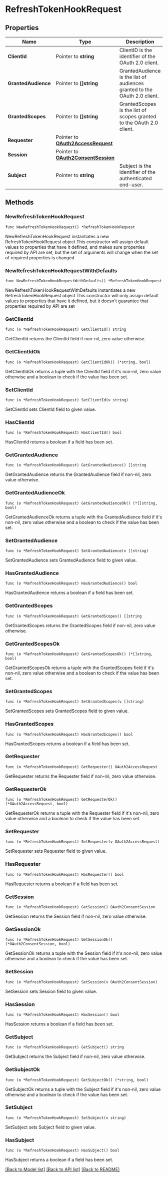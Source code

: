 # RefreshTokenHookRequest

## Properties

| Name                | Type                                                           | Description                                                               | Notes      |
| ------------------- | -------------------------------------------------------------- | ------------------------------------------------------------------------- | ---------- |
| **ClientId**        | Pointer to **string**                                          | ClientID is the identifier of the OAuth 2.0 client.                       | [optional] |
| **GrantedAudience** | Pointer to **[]string**                                        | GrantedAudience is the list of audiences granted to the OAuth 2.0 client. | [optional] |
| **GrantedScopes**   | Pointer to **[]string**                                        | GrantedScopes is the list of scopes granted to the OAuth 2.0 client.      | [optional] |
| **Requester**       | Pointer to [**OAuth2AccessRequest**](OAuth2AccessRequest.md)   |                                                                           | [optional] |
| **Session**         | Pointer to [**OAuth2ConsentSession**](OAuth2ConsentSession.md) |                                                                           | [optional] |
| **Subject**         | Pointer to **string**                                          | Subject is the identifier of the authenticated end-user.                  | [optional] |

## Methods

### NewRefreshTokenHookRequest

`func NewRefreshTokenHookRequest() *RefreshTokenHookRequest`

NewRefreshTokenHookRequest instantiates a new RefreshTokenHookRequest object
This constructor will assign default values to properties that have it defined,
and makes sure properties required by API are set, but the set of arguments will
change when the set of required properties is changed

### NewRefreshTokenHookRequestWithDefaults

`func NewRefreshTokenHookRequestWithDefaults() *RefreshTokenHookRequest`

NewRefreshTokenHookRequestWithDefaults instantiates a new
RefreshTokenHookRequest object This constructor will only assign default values
to properties that have it defined, but it doesn't guarantee that properties
required by API are set

### GetClientId

`func (o *RefreshTokenHookRequest) GetClientId() string`

GetClientId returns the ClientId field if non-nil, zero value otherwise.

### GetClientIdOk

`func (o *RefreshTokenHookRequest) GetClientIdOk() (*string, bool)`

GetClientIdOk returns a tuple with the ClientId field if it's non-nil, zero
value otherwise and a boolean to check if the value has been set.

### SetClientId

`func (o *RefreshTokenHookRequest) SetClientId(v string)`

SetClientId sets ClientId field to given value.

### HasClientId

`func (o *RefreshTokenHookRequest) HasClientId() bool`

HasClientId returns a boolean if a field has been set.

### GetGrantedAudience

`func (o *RefreshTokenHookRequest) GetGrantedAudience() []string`

GetGrantedAudience returns the GrantedAudience field if non-nil, zero value
otherwise.

### GetGrantedAudienceOk

`func (o *RefreshTokenHookRequest) GetGrantedAudienceOk() (*[]string, bool)`

GetGrantedAudienceOk returns a tuple with the GrantedAudience field if it's
non-nil, zero value otherwise and a boolean to check if the value has been set.

### SetGrantedAudience

`func (o *RefreshTokenHookRequest) SetGrantedAudience(v []string)`

SetGrantedAudience sets GrantedAudience field to given value.

### HasGrantedAudience

`func (o *RefreshTokenHookRequest) HasGrantedAudience() bool`

HasGrantedAudience returns a boolean if a field has been set.

### GetGrantedScopes

`func (o *RefreshTokenHookRequest) GetGrantedScopes() []string`

GetGrantedScopes returns the GrantedScopes field if non-nil, zero value
otherwise.

### GetGrantedScopesOk

`func (o *RefreshTokenHookRequest) GetGrantedScopesOk() (*[]string, bool)`

GetGrantedScopesOk returns a tuple with the GrantedScopes field if it's non-nil,
zero value otherwise and a boolean to check if the value has been set.

### SetGrantedScopes

`func (o *RefreshTokenHookRequest) SetGrantedScopes(v []string)`

SetGrantedScopes sets GrantedScopes field to given value.

### HasGrantedScopes

`func (o *RefreshTokenHookRequest) HasGrantedScopes() bool`

HasGrantedScopes returns a boolean if a field has been set.

### GetRequester

`func (o *RefreshTokenHookRequest) GetRequester() OAuth2AccessRequest`

GetRequester returns the Requester field if non-nil, zero value otherwise.

### GetRequesterOk

`func (o *RefreshTokenHookRequest) GetRequesterOk() (*OAuth2AccessRequest, bool)`

GetRequesterOk returns a tuple with the Requester field if it's non-nil, zero
value otherwise and a boolean to check if the value has been set.

### SetRequester

`func (o *RefreshTokenHookRequest) SetRequester(v OAuth2AccessRequest)`

SetRequester sets Requester field to given value.

### HasRequester

`func (o *RefreshTokenHookRequest) HasRequester() bool`

HasRequester returns a boolean if a field has been set.

### GetSession

`func (o *RefreshTokenHookRequest) GetSession() OAuth2ConsentSession`

GetSession returns the Session field if non-nil, zero value otherwise.

### GetSessionOk

`func (o *RefreshTokenHookRequest) GetSessionOk() (*OAuth2ConsentSession, bool)`

GetSessionOk returns a tuple with the Session field if it's non-nil, zero value
otherwise and a boolean to check if the value has been set.

### SetSession

`func (o *RefreshTokenHookRequest) SetSession(v OAuth2ConsentSession)`

SetSession sets Session field to given value.

### HasSession

`func (o *RefreshTokenHookRequest) HasSession() bool`

HasSession returns a boolean if a field has been set.

### GetSubject

`func (o *RefreshTokenHookRequest) GetSubject() string`

GetSubject returns the Subject field if non-nil, zero value otherwise.

### GetSubjectOk

`func (o *RefreshTokenHookRequest) GetSubjectOk() (*string, bool)`

GetSubjectOk returns a tuple with the Subject field if it's non-nil, zero value
otherwise and a boolean to check if the value has been set.

### SetSubject

`func (o *RefreshTokenHookRequest) SetSubject(v string)`

SetSubject sets Subject field to given value.

### HasSubject

`func (o *RefreshTokenHookRequest) HasSubject() bool`

HasSubject returns a boolean if a field has been set.

[[Back to Model list]](../README.md#documentation-for-models)
[[Back to API list]](../README.md#documentation-for-api-endpoints)
[[Back to README]](../README.md)
